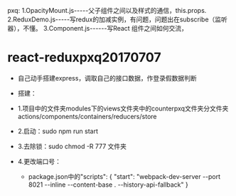 pxq:
1.OpacityMount.js-----父子组件之间以及样式的通信，this.props.
2.ReduxDemo.js-----写redux的加减实例，有问题，问题出在subscribe（监听器），不懂。
3.Component.js------写React 组件之间如何交流，
# react-reduxpxq20170707
* 自己动手搭建express，调取自己的接口数据，作登录假数据判断

* 搭建：
* 1.项目中的文件夹modules下的views文件夹中的counterpxq文件夹分文件夹actions/components/containers/reducers/store
* 2.启动：sudo npm run start
* 3.去除锁：sudo chmod -R 777 文件夹
* 4.更改端口号：
	* package.json中的"scripts": {
    "start": "webpack-dev-server --port 8021 --inline --content-base . --history-api-fallback"
  }



